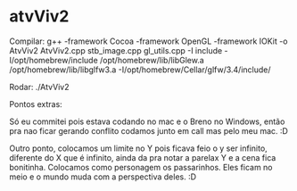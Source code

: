 # atvViv2

Compilar:
g++ -framework Cocoa -framework OpenGL -framework IOKit -o AtvViv2 AtvViv2.cpp  stb_image.cpp gl_utils.cpp -I include -I/opt/homebrew/include /opt/homebrew/lib/libGlew.a /opt/homebrew/lib/libglfw3.a -I/opt/homebrew/Cellar/glfw/3.4/include/

Rodar:
./AtvViv2

Pontos extras:

Só eu commitei pois estava codando no mac e o Breno no Windows, então pra nao ficar gerando conflito codamos junto em call mas pelo meu mac. :D

Outro ponto, colocamos um limite no Y pois ficava feio o y ser infinito, diferente do X que é infinito, ainda da pra notar a parelax Y e a cena fica bonitinha. Colocamos como personagem os passarinhos. Eles ficam no meio e o mundo muda com a perspectiva deles. :D